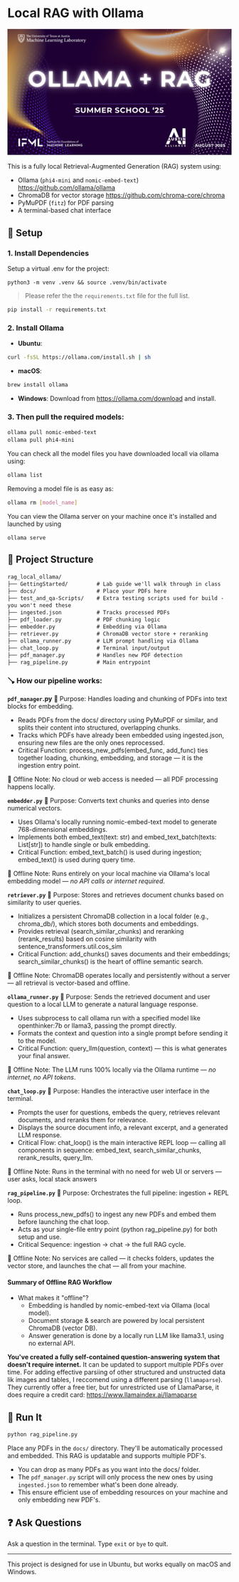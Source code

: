 # Local RAG with Ollama

![title slide](images/AAIASummerAcademy-RAGLab.png)

This is a fully local Retrieval-Augmented Generation (RAG) system using:

- Ollama (`phi4-mini` and `nomic-embed-text`) https://github.com/ollama/ollama
- ChromaDB for vector storage https://github.com/chroma-core/chroma
- PyMuPDF (`fitz`) for PDF parsing
- A terminal-based chat interface

## 🔧 Setup

### 1. Install Dependencies

Setup a virtual .env for the project: 

```
python3 -m venv .venv && source .venv/bin/activate
```

> Please refer the the `requirements.txt` file for the full list.
```bash
pip install -r requirements.txt
```

### 2. Install Ollama

- **Ubuntu**:
```bash
curl -fsSL https://ollama.com/install.sh | sh
```

- **macOS**:
```bash
brew install ollama
```
- **Windows**:
Download from https://ollama.com/download and install.

### 3. Then pull the required models:

```bash
ollama pull nomic-embed-text
ollama pull phi4-mini
```

You can check all the model files you have downloaded locall via ollama using: 
```bash
ollama list
```
Removing a model file is as easy as: 
```bash
ollama rm [model_name]
```
You can view the Ollama server on your machine once it's installed and launched by using
```
ollama serve
```

## 📂 Project Structure

```
rag_local_ollama/
├── GettingStarted/         # Lab guide we'll walk through in class
├── docs/                   # Place your PDFs here
├── test_and_qa-Scripts/    # Extra testing scripts used for build - you won't need these
├── ingested.json           # Tracks processed PDFs
├── pdf_loader.py           # PDF chunking logic
├── embedder.py             # Embedding via Ollama
├── retriever.py            # ChromaDB vector store + reranking
├── ollama_runner.py        # LLM prompt handling via Ollama
├── chat_loop.py            # Terminal input/output
├── pdf_manager.py          # Handles new PDF detection
├── rag_pipeline.py         # Main entrypoint
```

### 🪠 How our pipeline works:

**`pdf_manager`.py**
🔹 Purpose: Handles loading and chunking of PDFs into text blocks for embedding.

- Reads PDFs from the docs/ directory using PyMuPDF or similar, and splits their content into structured, overlapping chunks.
- Tracks which PDFs have already been embedded using ingested.json, ensuring new files are the only ones reprocessed.
- Critical Function: process_new_pdfs(embed_func, add_func) ties together loading, chunking, embedding, and storage — it is the ingestion entry point.

📍 Offline Note: No cloud or web access is needed — all PDF processing happens locally.

**`embedder.py`**
🔹 Purpose: Converts text chunks and queries into dense numerical vectors.

- Uses Ollama's locally running nomic-embed-text model to generate 768-dimensional embeddings.
- Implements both embed_text(text: str) and embed_text_batch(texts: List[str]) to handle single or bulk embedding.
- Critical Function: embed_text_batch() is used during ingestion; embed_text() is used during query time.

📍 Offline Note: Runs entirely on your local machine via Ollama's local embedding model — _no API calls or internet required_.

**`retriever.py`**
🔹 Purpose: Stores and retrieves document chunks based on similarity to user queries.

- Initializes a persistent ChromaDB collection in a local folder (e.g., chroma_db/), which stores both documents and embeddings.
- Provides retrieval (search_similar_chunks) and reranking (rerank_results) based on cosine similarity with sentence_transformers.util.cos_sim
- Critical Function: add_chunks() saves documents and their embeddings; search_similar_chunks() is the heart of offline semantic search.

📍 Offline Note: ChromaDB operates locally and persistently without a server — all retrieval is vector-based and offline.

**`ollama_runner.py`**
🔹 Purpose: Sends the retrieved document and user question to a local LLM to generate a natural language response.

- Uses subprocess to call ollama run with a specified model like openthinker:7b or llama3, passing the prompt directly.
- Formats the context and question into a single prompt before sending it to the model.
- Critical Function: query_llm(question, context) — this is what generates your final answer.

📍 Offline Note: The LLM runs 100% locally via the Ollama runtime — _no internet, no API tokens_.

**`chat_loop.py`**
🔹 Purpose: Handles the interactive user interface in the terminal.

- Prompts the user for questions, embeds the query, retrieves relevant documents, and reranks them for relevance.
- Displays the source document info, a relevant excerpt, and a generated LLM response.
- Critical Flow: chat_loop() is the main interactive REPL loop — calling all components in sequence: embed_text, search_similar_chunks, rerank_results, query_llm.

📍 Offline Note: Runs in the terminal with no need for web UI or servers — user asks, local stack answers

**`rag_pipeline.py`**
🔹 Purpose: Orchestrates the full pipeline: ingestion + REPL loop.

- Runs process_new_pdfs() to ingest any new PDFs and embed them before launching the chat loop.
- Acts as your single-file entry point (python rag_pipeline.py) for both setup and use.
- Critical Sequence: ingestion -> chat → the full RAG cycle.

📍 Offline Note: No services are called — it checks folders, updates the vector store, and launches the chat — all from your machine.


#### Summary of Offline RAG Workflow
- What makes it "offline"?
    - Embedding is handled by nomic-embed-text via Ollama (local model).
    - Document storage & search are powered by local persistent ChromaDB (vector DB).
    - Answer generation is done by a locally run LLM like llama3.1, using no external API.

**You've created a fully self-contained question-answering system that doesn't require internet.** It can be
updated to support multiple PDFs over time. For adding effective parsiing of other structured and unstructed
data lik images and tables, I reccomend using a different parsing (`llamaparse`). They currently offer a free tier, 
but for unrestricted use of LlamaParse, it does require a credit card: https://www.llamaindex.ai/llamaparse

## 🚀 Run It

```bash
python rag_pipeline.py
```

Place any PDFs in the `docs/` directory. They'll be automatically processed and embedded.
This RAG is updatable and supports multiple PDF's. 
- You can drop as many PDFs as you want into the docs/ folder.
- The `pdf_manager.py` script will only process the new ones by using `ingested.json` to remember what's been done already.
- This ensure efficient use of embedding resources on your machine and only embedding new PDF's.

## ❓ Ask Questions

Ask a question in the terminal. Type `exit` or `bye` to quit.

---

This project is designed for use in Ubuntu, but works equally on macOS and Windows.

